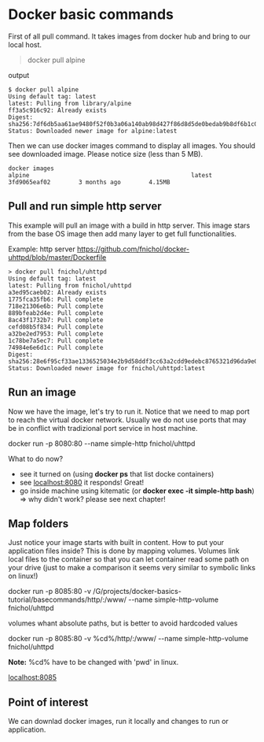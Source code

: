 # Docker basic commands
First of all pull command. It takes images from docker hub and bring to our local host.

> docker pull alpine

output

```console
$ docker pull alpine
Using default tag: latest
latest: Pulling from library/alpine
ff3a5c916c92: Already exists
Digest: sha256:7df6db5aa61ae9480f52f0b3a06a140ab98d427f86d8d5de0bedab9b8df6b1c0
Status: Downloaded newer image for alpine:latest
```

Then we can use docker images command to display all images. You should see downloaded image. Please notice size (less than 5 MB).

```console
docker images
alpine                                              latest                   3fd9065eaf02        3 months ago        4.15MB
```

## Pull and run simple http server

This example will pull an image with a build in http server. This image stars from the base OS image then add many layer to get full functionalities.

Example: http server
https://github.com/fnichol/docker-uhttpd/blob/master/Dockerfile

```console
> docker pull fnichol/uhttpd
Using default tag: latest
latest: Pulling from fnichol/uhttpd
a3ed95caeb02: Already exists
1775fca35fb6: Pull complete
718e21306e6b: Pull complete
889bfeab2d4e: Pull complete
8ac43f1732b7: Pull complete
cefd08b5f834: Pull complete
a32be2ed7953: Pull complete
1c78be7a5ec7: Pull complete
74984e6e6d1c: Pull complete
Digest: sha256:28e6f95cf33ae1336525034e2b9d58ddf3cc63a2cdd9edebc8765321d96da9e0
Status: Downloaded newer image for fnichol/uhttpd:latest
```

## Run an image

Now we have the image, let's try to run it. Notice that we need to map port to reach the virtual docker network. Usually we do not use ports that may be in conflict with tradizional port service in host machine.

docker run  -p 8080:80 --name simple-http  fnichol/uhttpd

What to do now?

- see it turned on (using **docker ps** that list docke containers)
- see [localhost:8080](http://localhost:8080) it responds! Great!
- go inside machine using kitematic (or **docker exec -it simple-http bash**)  => why didn't work? please see next chapter!

## Map folders

Just notice your image starts with built in content. How to put your application files inside? This is done by mapping volumes. Volumes link local files to the container so that you can let container read some path on your drive (just to make a comparison it seems very similar to symbolic links on linux!)

docker run  -p 8085:80 -v /G/projects/docker-basics-tutorial/basecommands/http/:/www/  --name simple-http-volume fnichol/uhttpd

volumes whant absolute paths, but is better to avoid hardcoded values

docker run  -p 8085:80 -v %cd%/http/:/www/  --name simple-http-volume fnichol/uhttpd

**Note:** %cd% have to be changed with 'pwd' in linux.

[localhost:8085](http://localhost:8085)

## Point of interest
We can downlad docker images, run it locally and changes to run or application. 